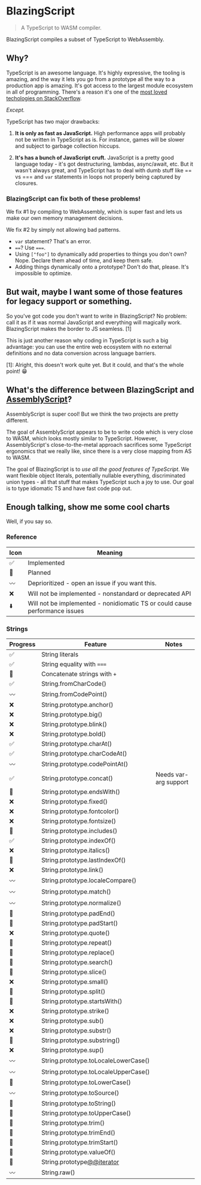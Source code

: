 # BlazingScript
> A TypeScript to WASM compiler.

BlazingScript compiles a subset of TypeScript to WebAssembly. 

## Why?

TypeScript is an awesome language. It's highly expressive, the tooling is amazing, and the way it lets you go from a prototype all the way to a production app is amazing. It's got access to the largest module ecosystem in all of programming. There's a reason it's one of the [most loved techologies on StackOverflow](https://insights.stackoverflow.com/survey/2018/). 

*Except.*

TypeScript has two major drawbacks:

1. **It is only as fast as JavaScript.** High performance apps will probably not be written in TypeScript as is. For instance, games will be slower and subject to garbage collection hiccups.

2. **It's has a bunch of JavaScript cruft.** JavaScript is a pretty good language today - it's got destructuring, lambdas, async/await, etc. But it wasn't always great, and TypeScript has to deal with dumb stuff like == vs === and `var` statements in loops not properly being captured by closures. 

### BlazingScript can fix both of these problems!

We fix #1 by compiling to WebAssembly, which is super fast and lets us make our own memory management decisions.

We fix #2 by simply not allowing bad patterns.

* `var` statement? That's an error.
* `==`? Use `===`.
* Using `["foo"]` to dynamically add properties to things you don't own? Nope. Declare them ahead of time, and keep them safe.
* Adding things dynamically onto a prototype? Don't do that, please. It's impossible to optimize.

## But wait, maybe I want some of those features for legacy support or something.

So you've got code you don't want to write in BlazingScript? No problem: call it as if it was normal JavaScript and everything will magically work. BlazingScript makes the border to JS seamless. [1] 

This is just another reason why coding in TypeScript is such a big advantage: you can use the entire web ecosystem with no external definitions and no data conversion across language barriers. 

[1]: Alright, this doesn't work quite yet. But it could, and that's the whole point! :grin: 

## What's the difference between BlazingScript and [AssemblyScript](https://github.com/AssemblyScript/assemblyscript)? 

AssemblyScript is super cool! But we think the two projects are pretty different. 

The goal of AssemblyScript appears to be to write code which is very close to WASM, which looks mostly similar to TypeScript. However, AssemblyScript's close-to-the-metal approach sacrifices some TypeScript ergonomics that we really like, since there is a very close mapping from AS to WASM.

The goal of BlazingScript is to *use all the good features of TypeScript*. We want flexible object literals, potentially nullable everything, discriminated union types - all that stuff that makes TypeScript such a joy to use. Our goal is to type idiomatic TS and have fast code pop out.

## Enough talking, show me some cool charts

Well, if you say so.

### Reference

| Icon | Meaning |
|----------|---------|
| :white_check_mark:    | Implemented | 
| :black_square_button: | Planned |
| :wavy_dash:           | Deprioritized - open an issue if you want this. |
| :x:                   | Will not be implemented - nonstandard or deprecated API | 
| :arrow_down:          | Will not be implemented - nonidiomatic TS or could cause performance issues |


### Strings 

| Progress | Feature | Notes |
|----------|---------|-------|
| :white_check_mark: | String literals | 
| :white_check_mark: | String equality with `===` | 
| :black_square_button: | Concatenate strings with `+` | 
| :white_check_mark: | String.fromCharCode()
| :wavy_dash:        | String.fromCodePoint()
| :x: | String.prototype.anchor()
| :x: | String.prototype.big()
| :x: | String.prototype.blink()
| :x: | String.prototype.bold()
| :white_check_mark: | String.prototype.charAt()
| :white_check_mark: | String.prototype.charCodeAt()
| :wavy_dash: | String.prototype.codePointAt()
| :white_check_mark: | String.prototype.concat() | Needs var-arg support |
| :black_square_button: | String.prototype.endsWith()
| :x: | String.prototype.fixed()
| :x: | String.prototype.fontcolor()
| :x: | String.prototype.fontsize()
| :black_square_button: | String.prototype.includes()
| :white_check_mark: | String.prototype.indexOf()
| :x: | String.prototype.italics()
| :black_square_button: | String.prototype.lastIndexOf()
| :x: | String.prototype.link()
| :wavy_dash: | String.prototype.localeCompare()
| :wavy_dash: | String.prototype.match()
| :wavy_dash: | String.prototype.normalize()
| :black_square_button: | String.prototype.padEnd()
| :black_square_button: | String.prototype.padStart()
| :x: | String.prototype.quote()
| :black_square_button: | String.prototype.repeat()
| :black_square_button: | String.prototype.replace()
| :black_square_button: | String.prototype.search()
| :black_square_button: | String.prototype.slice()
| :x: | String.prototype.small()
| :black_square_button: | String.prototype.split()
| :black_square_button: | String.prototype.startsWith()
| :x: | String.prototype.strike()
| :x: | String.prototype.sub()
| :x: | String.prototype.substr()
| :black_square_button: | String.prototype.substring()
| :x: | String.prototype.sup()
| :wavy_dash: | String.prototype.toLocaleLowerCase()
| :wavy_dash: | String.prototype.toLocaleUpperCase()
| :black_square_button: | String.prototype.toLowerCase()
| :wavy_dash: | String.prototype.toSource()
| :black_square_button: | String.prototype.toString()
| :black_square_button: | String.prototype.toUpperCase()
| :black_square_button: | String.prototype.trim()
| :black_square_button: | String.prototype.trimEnd()
| :black_square_button: | String.prototype.trimStart()
| :black_square_button: | String.prototype.valueOf()
| :black_square_button: | String.prototype[@@iterator]()
| :wavy_dash: | String.raw()
